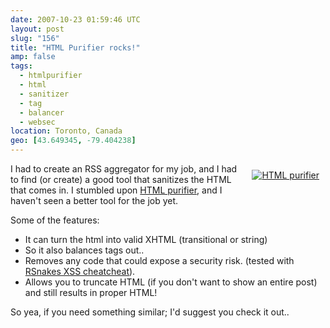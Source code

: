 ```yaml
---
date: 2007-10-23 01:59:46 UTC
layout: post
slug: "156"
title: "HTML Purifier rocks!"
amp: false
tags:
  - htmlpurifier
  - html
  - sanitizer
  - tag
  - balancer
  - websec
location: Toronto, Canada
geo: [43.649345, -79.404238]
---
```

<a href="http://htmlpurifier.org/" style="float: right; padding: 10px"><img src="http://htmlpurifier.org/live/art/icon-64x64.png" alt="HTML purifier" /></a>

<p>I had to create an RSS aggregator for my job, and I had to find (or create) a good tool that sanitizes the HTML that comes in. I stumbled upon <a href="http://htmlpurifier.org/">HTML purifier</a>, and I haven't seen a better tool for the job yet.</p>

<p>Some of the features:</p>

<ul>
  <li>It can turn the html into valid XHTML (transitional or string)</li>
  <li>So it also balances tags out..</li>
  <li>Removes any code that could expose a security risk. (tested with <a href="http://ha.ckers.org/xss.html" class="dead-link">RSnakes XSS cheatcheat</a>).</li>
  <li>Allows you to truncate HTML (if you don't want to show an entire post) and still results in proper HTML!</li>
</ul>

<p>So yea, if you need something similar; I'd suggest you check it out..</p>

